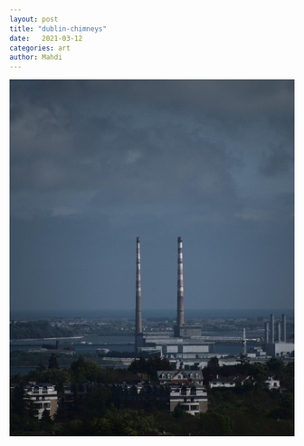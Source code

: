 ```yaml
---
layout: post
title: "dublin-chimneys"
date:   2021-03-12
categories: art
author: Mahdi
---
```


![boy.](/img/arts/dublin-chimneys.jpg)
